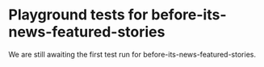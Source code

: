 # Playground tests for before-its-news-featured-stories
We are still awaiting the first test run for before-its-news-featured-stories.
